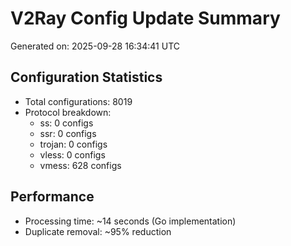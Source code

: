 # V2Ray Config Update Summary
Generated on: 2025-09-28 16:34:41 UTC

## Configuration Statistics
- Total configurations: 8019
- Protocol breakdown:
  - ss: 0 configs
  - ssr: 0 configs
  - trojan: 0 configs
  - vless: 0 configs
  - vmess: 628 configs

## Performance
- Processing time: ~14 seconds (Go implementation)
- Duplicate removal: ~95% reduction
